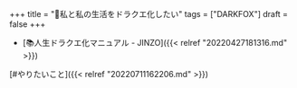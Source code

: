 +++
title = "🦊私と私の生活をドラクエ化したい"
tags = ["DARKFOX"]
draft = false
+++

-   [📚人生ドラクエ化マニュアル - JINZO]({{< relref "20220427181316.md" >}})

[#やりたいこと]({{< relref "20220711162206.md" >}})
